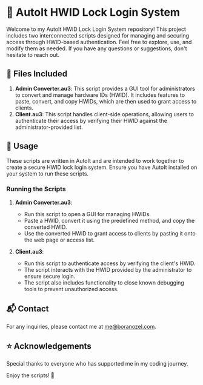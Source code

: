 # 🔐 AutoIt HWID Lock Login System

Welcome to my AutoIt HWID Lock Login System repository! This project includes two interconnected scripts designed for managing and securing access through HWID-based authentication. Feel free to explore, use, and modify them as needed. If you have any questions or suggestions, don't hesitate to reach out.

## 📂 Files Included

1. **Admin Converter.au3**: This script provides a GUI tool for administrators to convert and manage hardware IDs (HWID). It includes features to paste, convert, and copy HWIDs, which are then used to grant access to clients.
2. **Client.au3**: This script handles client-side operations, allowing users to authenticate their access by verifying their HWID against the administrator-provided list.

## 🔧 Usage

These scripts are written in AutoIt and are intended to work together to create a secure HWID lock login system. Ensure you have AutoIt installed on your system to run these scripts.

### Running the Scripts

1. **Admin Converter.au3**:
    - Run this script to open a GUI for managing HWIDs.
    - Paste a HWID, convert it using the predefined method, and copy the converted HWID.
    - Use the converted HWID to grant access to clients by pasting it onto the web page or access list.

2. **Client.au3**:
    - Run this script to authenticate access by verifying the client's HWID.
    - The script interacts with the HWID provided by the administrator to ensure secure login.
    - The script also includes functionality to close known debugging tools to prevent unauthorized access.

## 📬 Contact

For any inquiries, please contact me at me@boranozel.com.

## ⭐ Acknowledgements

Special thanks to everyone who has supported me in my coding journey.

Enjoy the scripts! 🚀

